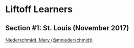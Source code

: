 # Liftoff Learners

## Section \#1: St. Louis (November 2017)
[Niederschmidt, Mary (@mniederschmidt)](https://github.com/mniederschmidt/liftoff-assignments)
